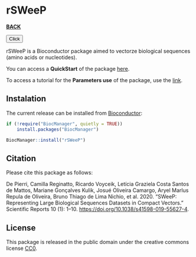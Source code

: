 # rSWeeP
[**BACK**](https://camilapperico.github.io/)


<button onclick="window.location.href='https://camilapperico.github.io/';">Click</button>

rSWeeP is a Bioconductor package aimed to vectorze biological sequences (amino acids or nucleotides).

You can access a **QuickStart** of the package [here](https://camilapperico.github.io/rSWeeP_quickstart.html).

To access a tutorial for the **Parameters use** of the package, use the  [link](https://camilapperico.github.io/rSWeeP_parameters.html).

## Instalation

The current release can be installed from [Bioconductor](https://bioconductor.org/packages/release/bioc/html/rSWeeP.html):

```r
if (!require("BiocManager", quietly = TRUE))
    install.packages("BiocManager")

BiocManager::install("rSWeeP")
```

## Citation

Please cite this package as follows:

De Pierri, Camilla Reginatto, Ricardo Voyceik, Letı́cia Graziela Costa Santos de Mattos, Mariane Gonçalves Kulik, Josué Oliveira Camargo, Aryel Marlus Repula de Oliveira, Bruno Thiago de Lima Nichio, et al. 2020. “SWeeP: Representing Large Biological Sequences Datasets in Compact Vectors.” Scientific Reports 10 (1): 1–10. <https://doi.org/10.1038/s41598-019-55627-4>. 

## License

This package is released in the public domain under the creative commons license [CC0](https://tldrlegal.com/license/creative-commons-cc0-1.0-universal). 

